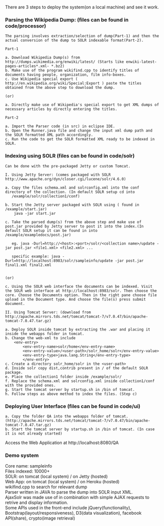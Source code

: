 
There are 3 steps to deploy the system(on a local machine) and see it work.

### Parsing the Wikipedia Dump: (files can be found in code/processor)

	The parsing involves extraction/selection of dump(Part-1) and then the actual conversion of the dump to SOLR indexable format(Part-2).

	Part-1

	a. Download Wikipedia Dump(s) from http://dumps.wikimedia.org/enwiki/latest/ (Starts like enwiki-latest-pages-articles*.xml- *.bz2)
	b. Make use of the program wikifind.cpp to identify titles of documents having people, organization, film info-boxes.
	c. Use Wikipedia special export ( http://en.wikipedia.org/wiki/Special:Export ) paste the titles obtained from the above step to download the dump.

	(or)
	
	a. Directly make use of Wikipedia's special export to get XML dumps of necessary articles by directly entering the titles.

	Part-2

	a. Import the Parser code (in src) in eclipse IDE.
	b. Open the Runner.java file and change the input xml dump path and the SOLR formatted XML path accordingly.
	c. Run the code to get the SOLR formatted XML ready to be indexed in SOLR.


### Indexing using SOLR (files can be found in code/solr)

	Can be done with the pre-packaged Jetty or custom Tomcat.
	
	I. Using Jetty Server: (comes packaged with SOLR http://www.apache.org/dyn/closer.cgi/lucene/solr/4.6.0)
	
	a. Copy the files schema.xml and solrconfig.xml into the conf directory of the collection. (In default SOLR setup cd into 
	   /example/solr/collection1/conf) 
	
	b. Start the Jetty server packaged with SOLR using ( found in /example/start.jar)
		java -jar start.jar
	
	c. Take the parsed dump(s) from the above step and make use of post.jar provided by Jetty server to post it into the index.(In default SOLR setup it can be found in into /example/exampledocs/post.jar) 
		
	   eg. java -Durl=http://<host>:<port>/solr/<collection name>/update -jar post.jar <file1.xml> <file2.xml> ...
		
	   specific example: java -Durl=http://localhost:8983/solr/sampleinfo/update -jar post.jar final1.xml final2.xml
	

	(or)

	c. Using the SOLR web interface the documents can be indexed. Visit the SOLR web interface at http://localhost:8983/solr. Then choose the core. Choose the Documents option. Then in the right pane choose file upload in the Document type. And choose the file(s) press submit document.

	II. Using Tomcat Server: (download from http://apache.mirrors.tds.net/tomcat/tomcat-7/v7.0.47/bin/apache-tomcat-7.0.47.tar.gz)
	
	a. Deploy SOLR inside tomcat by extracting the .war and placing it inside the webapps folder in tomcat.
	b. Change the web-xml to include
		<env-entry>
	       	<env-entry-name>solr/home</env-entry-name>
       		<env-entry-value>/<user-path>/solr_home/solr</env-entry-value>
	        <env-entry-type>java.lang.String</env-entry-type>
	        </env-entry>
	c. Create a directory solr_home/solr in the <user-path>
	d. Inside solr copy dist,contrib present in / of the default SOLR package.
	e. Place the collection1 folder inside /example/solr/
	f. Replace the schema.xml and solrconfig.xml inside collection1/conf with the provided ones.
	g. Start the tomcat server by startup.sh in /bin of tomcat.
	h. Follow steps as above method to index the files. (Step c)

	
### Deploying User Interface (files can be found in code/ui)

	a. Copy the folder QA into the webapps folder of tomcat. (http://apache.mirrors.tds.net/tomcat/tomcat-7/v7.0.47/bin/apache-tomcat-7.0.47.tar.gz)
	b. Start the tomcat server by startup.sh in /bin of tomcat. (In case it is not already started)
	
Access the Web Application at http://localhost:8080/QA



### Demo system
                                                                                                              
Core name: sampleinfo                                                                                                                          
Files indexed: 10000+                                       																					
SOLR: on tomcat (local system) / on Jetty (hosted)																											
Web App: on tomcat (local system) / on Heroku (hosted)																								
wikifind.cpp to search for relevant dump																											
Parser written in JAVA to parse the dump into SOLR input XML.																						
AjaxSolr was made use of in combination with simple AJAX requests to retrive and display information.														
Some APIs used in the front-end include jQuery(functionality), Bootstrap(layout/responsiveness), D3(data visualization), facebook API(share), crypto(image retrieval)
